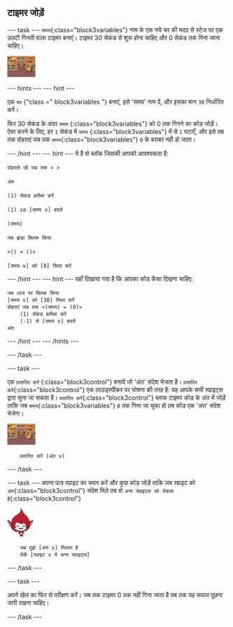 ## टाइमर जोड़ें

\--- task \--- `समय`{:class="block3variables"} नाम के एक नये चर की मदद से स्टेज पर एक उलटी गिनती वाला टाइमर बनाएं। टाइमर 30 सेकंड से शुरू होना चाहिए और 0 सेकंड तक गिना जाना चाहिए।

![स्टेज स्प्राइट](images/stage-sprite.png)

\--- hints \--- \--- hint \---

एक ` चर ` {"class =" block3variables "} बनाएं, इसे 'समय' नाम दें, और इसका मान ` 30 ` निर्धारित करें।

फिर 30 सेकंड के अंदर ` समय ` {:class="block3variables"} को 0 तक गिनने का कोड जोड़ें। ऐसा करने के लिए, हर `1` सेकंड में ` समय ` {:class="block3variables"} में से `1` घटाएँ, और इसे तब तक दोहराएं जब तक ` समय `{:class="block3variables"} `0` के बराबर नही हो जाता।

\--- /hint \--- \--- hint \--- ये है वो ब्लॉक जिसकी आपको आवश्यकता है:

```blocks3
दोहराते रहें जब तक < >

अंत

(1) सेकंड प्रतीक्षा करें

(1) se [समय v] बदलें

(समय)

जब झंडा क्लिक किया

<() = ()>

[समय v] को [0] स्थिर करें
```

\--- /hint \--- \--- hint \--- यहाँ दिखाया गया है कि आपका कोड कैसा दिखना चाहिए:

```blocks3
जब ध्वज पर क्लिक किया
[समय v] को [30] स्थिर करें
दोहराएं जब तक <(समय) = (0)>
    (1) सेकंड प्रतीक्षा करें
    (-1) से [समय v] बदलें 
अंत
```

\--- /hint \--- \--- /hints \---

\--- /task \---

\--- task \---

एक ` प्रसारित करें ` {:class="block3control"} बनायें जो 'अंत' संदेश भेजता है। `प्रसारित करें`{:class="block3control"} एक लाउड्स्पीकर पर घोषणा की तरह है: यह आपके सभी स्प्राइट्स द्वारा सुना जा सकता है। `प्रसारित करें`{:class="block3control"} ब्लाक टाइमर कोड के अंत में जोड़ें ताकि जब `समय`{:class="block3variables"} `0` तक गिना जा चुका हो तब कोड एक 'अंत' संदेश भेजेगा।

![स्टेज स्प्राइट](images/stage-sprite.png)

```blocks3
    प्रसारित करें (अंत v)
```

\--- /task \---

\--- task \--- अपना पात्र स्प्राइट का चयन करें और कुछ कोड जोड़ें ताकि जब स्प्राइट को `अंत`{:class="block3control"} संदेश मिले तब वो `अन्य स्प्राइट्स को रोकता है`{:class="block3control"}

![गीगा स्प्राइट](images/giga-sprite.png)

```blocks3
    जब मुझे [अंत v] मिलता है
    रोकें [स्प्राइट v में अन्य स्प्राइट्स]
```

\--- /task \---

\--- task \---

अपने खेल का फिर से परीक्षण करें। जब तक टाइमर 0 तक नहीं गिना जाता है तब तक यह सवाल पूछना जारी रखना चाहिए।

\--- /task \---